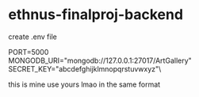 # ethnus-finalproj-backend

create .env file

PORT=5000\
MONGODB_URI="mongodb://127.0.0.1:27017/ArtGallery"\
SECRET_KEY="abcdefghijklmnopqrstuvwxyz"\

this is mine use yours lmao in the same format
